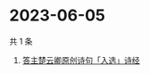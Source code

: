 # 2023-06-05

共 1 条

<!-- BEGIN -->
<!-- 最后更新时间 Mon Jun 05 2023 08:54:44 GMT+0800 (China Standard Time) -->

1. [答主楚云卿原创诗句「入选」诗经](https://www.zhihu.com/search?q=答主楚云卿原创诗句「入选」诗经)

<!-- END -->
